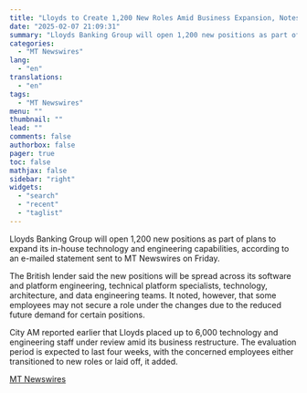 ```yaml
---
title: "Lloyds to Create 1,200 New Roles Amid Business Expansion, Notes Potential Layoffs"
date: "2025-02-07 21:09:31"
summary: "Lloyds Banking Group will open 1,200 new positions as part of plans to expand its in-house technology and engineering capabilities, according to an e-mailed statement sent to MT Newswires on Friday. The British lender said the new positions will be spread across its software and platform engineering, technical platform specialists,..."
categories:
  - "MT Newswires"
lang:
  - "en"
translations:
  - "en"
tags:
  - "MT Newswires"
menu: ""
thumbnail: ""
lead: ""
comments: false
authorbox: false
pager: true
toc: false
mathjax: false
sidebar: "right"
widgets:
  - "search"
  - "recent"
  - "taglist"
---
```


Lloyds Banking Group will open 1,200 new positions as part of plans to expand its in-house technology and engineering capabilities, according to an e-mailed statement sent to MT Newswires on Friday.

The British lender said the new positions will be spread across its software and platform engineering, technical platform specialists, technology, architecture, and data engineering teams. It noted, however, that some employees may not secure a role under the changes due to the reduced future demand for certain positions.

City AM reported earlier that Lloyds placed up to 6,000 technology and engineering staff under review amid its business restructure. The evaluation period is expected to last four weeks, with the concerned employees either transitioned to new roles or laid off, it added.

[MT Newswires](https://www.tradingview.com/news/mtnewswires.com:20250207:G2465201:0/)
